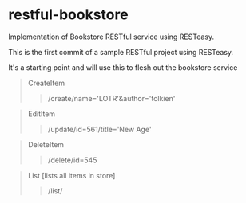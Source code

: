 restful-bookstore
=================

Implementation of Bookstore RESTful service using RESTeasy.

This is the first commit of a sample RESTful project using RESTeasy.

It's a starting point and will use this to flesh out the bookstore service

> CreateItem
  >> /create/name='LOTR'&author='tolkien'
  
> EditItem
  >> /update/id=561/title='New Age'

> DeleteItem
  >> /delete/id=545
  
> List   [lists all items in store]
 >> /list/
